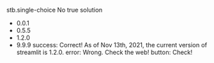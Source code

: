 stb.single-choice
No true solution
- 0.0.1
- 0.5.5
- 1.2.0
- 9.9.9
success: Correct! As of Nov 13th, 2021, the current version of streamlit is 1.2.0.
error: Wrong. Check the web!
button: Check!